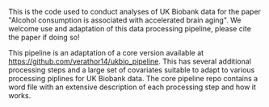 This is the code used to conduct analyses of UK Biobank data for the paper "Alcohol consumption is associated with accelerated brain aging". We welcome use and adaptation of this data processing pipeline, please cite the paper if doing so!

This pipeline is an adaptation of a core version available at https://github.com/verathor14/ukbio_pipeline. This has several additional processing steps and a large set of covariates suitable to adapt to various processing piplines for UK Biobank data. The core pipeline repo contains a word file with an extensive description of each processing step and how it works.
